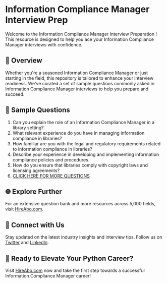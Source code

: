 # Information Compliance Manager Interview Prep

Welcome to the Information Compliance Manager Interview Preparation ! This resource is designed to help you ace your Information Compliance Manager interviews with confidence.

## 🚀 Overview

Whether you're a seasoned Information Compliance Manager or just starting in the field, this repository is tailored to enhance your interview readiness. We've curated a set of sample questions commonly asked in Information Compliance Manager interviews to help you prepare and succeed.

## 📝 Sample Questions

1. Can you explain the role of an Information Compliance Manager in a library setting?
2. What relevant experience do you have in managing information compliance in libraries?
3. How familiar are you with the legal and regulatory requirements related to information compliance in libraries?
4. Describe your experience in developing and implementing information compliance policies and procedures.
5. How do you ensure that libraries comply with copyright laws and licensing agreements?
6. [CLICK HERE FOR MORE QUESTIONS](https://hireabo.com/job/18_1_37/Information%20Compliance%20Manager)

## 🌐 Explore Further

For an extensive question bank and more resources across 5,000 fields, visit [HireAbo.com](https://www.hireabo.com).

## 📱 Connect with Us

Stay updated on the latest industry insights and interview tips. Follow us on [Twitter](https://twitter.com/hireabo) and [LinkedIn](https://www.linkedin.com/in/hire-abo-3609972a8/).

## 🚀 Ready to Elevate Your Python Career?

Visit [HireAbo.com](https://www.hireabo.com) now and take the first step towards a successful Information Compliance Manager career!